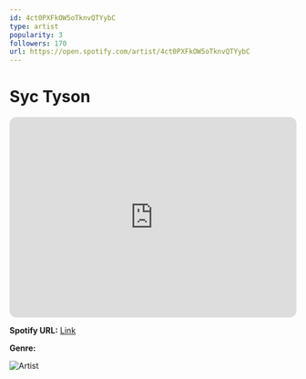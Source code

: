 ```yaml
---
id: 4ct0PXFkOW5oTknvQTYybC
type: artist
popularity: 3
followers: 170
url: https://open.spotify.com/artist/4ct0PXFkOW5oTknvQTYybC
---
```

# Syc Tyson

<iframe style="border-radius:12px" src="https://open.spotify.com/embed/artist/4ct0PXFkOW5oTknvQTYybC" width="100%" height="352" frameBorder="0" allowfullscreen="" allow="autoplay; clipboard-write; encrypted-media; fullscreen; picture-in-picture" loading="lazy"></iframe>

**Spotify URL:** [Link](https://open.spotify.com/artist/4ct0PXFkOW5oTknvQTYybC)

**Genre:** 

![Artist](https://i.scdn.co/image/ab6761610000e5ebf93dbca71a53cf791f647149)

